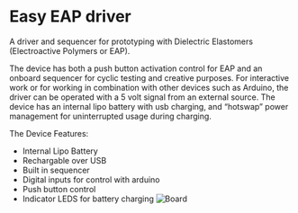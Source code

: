 # Easy EAP driver
A driver and sequencer for prototyping with Dielectric Elastomers (Electroactive Polymers or EAP).

The device has both a push button activation control for EAP and an onboard sequencer for cyclic testing and creative purposes. For interactive work or for working in combination with other devices such as Arduino, the driver can be operated with a 5 volt signal from an external source. The device has an internal lipo battery with usb charging, and “hotswap” power management for uninterrupted usage during charging.

The Device Features:
* Internal Lipo Battery
* Rechargable over USB 
* Built in sequencer 
* Digital inputs for control with arduino 
* Push button control
* Indicator LEDS for battery charging 
![Board](/PCB/image.jpg?raw=true)  
